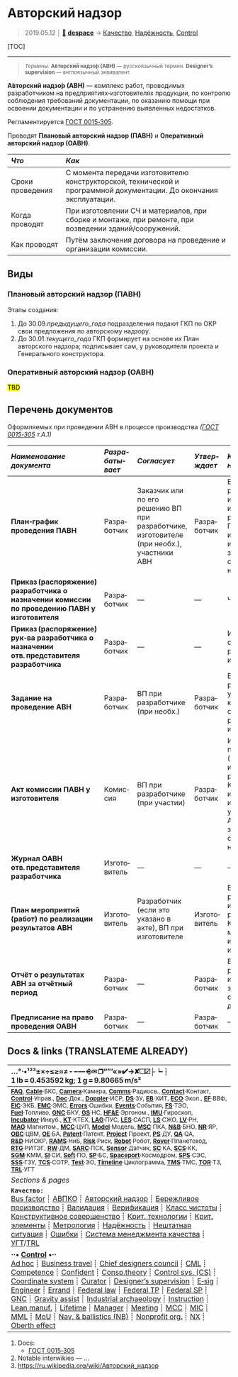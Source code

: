 # Авторский надзор
> 2019.05.12 ┊ **[🚀](../index/index.md) [despace](index.md)** → [Качество](quality.md), [Надёжность](rams.md), [Control](control.md)

[TOC]

---

> <small>*Термины:* **А́вторский надзо́р (АВН)** — русскоязычный термин. **Designer’s supervision** — англоязычный эквивалент.</small>

**А́вторский надзо́р (АВН)** — комплекс работ, проводимых разработчиком на предприятиях‑изготовителях продукции, по контролю соблюдения требований документации, по оказанию помощи при освоении документации и по устранению выявленных недостатков.

Регламентируется [ГОСТ 0015‑305](гост_0015_305.md).

Проводят **Плановый авторский надзор (ПАВН)** и **Оперативный авторский надзор (ОАВН)**.

|*Что*|*Как*|
|:--|:--|
|Сроки проведения  |С момента передачи изготовителю конструкторской, технической и программной документации. До окончания эксплуатации.  |
|Когда проводят  |При изготовлении СЧ и материалов, при сборке и монтаже, при ремонте, при возведении зданий/сооружений.  |
|Как проводят  |Путём заключения договора на проведение и организации комиссии.  |



## Виды

### Плановый авторский надзор (ПАВН)
Этапы создания:

   1. До 30.09.*предыдущего_года* подразделения подают ГКП по ОКР свои предложения по авторскому надзору.
   1. До 30.01.*текущего_года* ГКП формирует на основе их План авторского надзора; подписывает сам, у руководителя проекта и Генерального конструктора.



### Оперативный авторский надзор (ОАВН)
<mark>TBD</mark>



<p style="page-break-after:always"> </p>

## Перечень документов
Оформляемых при проведении АВН в процессе производства *([ГОСТ 0015‑305](гост_0015_305.md) т.А.1)*

<small>

|*Наименование документа*|*Разра&shy;баты&shy;вает*|*Согласует*|*Утвер&shy;ждает*|*Кому<br> направлять*|*Форма по<br> Пр. Б*|
|:--|:--|:--|:--|:--|:--|
|**План‑график проведения ПАВН**  | Разра&shy;ботчик  | Заказчик или по его решению ВП при разработчике, изготовителе (при необх.), участники АВН  | Разра&shy;ботчик  | ВП при разработчике и изготовителе, изготовитель, разработчик СЧ, ПИ, КИМП, мат‑ов, используемых в изделии, заинтересованные организации (при необх.)  | Формы 1, 2  |
|**Приказ (распоряжение) разработчика о назначении комиссии по проведению ПАВН у изготовителя**  | Разра&shy;ботчик  |  —  |  —  | Члены комиссии  |  —  |
|**Приказ (распоряжение) рук‑ва разработчика о назначении отв. представителя разработчика**  | Разра&shy;ботчик  |  —  |  —  | Изготовитель, отв. представитель разработчика при изготовителе  |  —  |
|**Задание на проведение АВН**  | Разра&shy;ботчик  | ВП при разработчике (при необх.)  | Разра&shy;ботчик  | ВП при разработчике (при участии), члены комиссии, отв. представитель разработчика при изготовителе  | Формы 3, 4  |
|**Акт комиссии ПАВН у изготовителя**  | Комис&shy;сия  | ВП при разработчике (при участии)  | Разра&shy;ботчик  | Изготовитель, ВП при разработчике (при необх.) и изготовителе, разработчики СЧ, КИМП, мат‑ов, используемых в изделиях, участвующие в АВН, заинтересованные организации (при необх.)  | Форма 5  |
|**Журнал ОАВН отв. представителя разработчика**  | Изгото&shy;витель  |  —  |  —  |  —  | Форма 6  |
|**План мероприятий (работ) по реализации результатов АВН**  | Изгото&shy;витель  | Разработчик (если это указано в акте), ВП при изготовителе  | Изгото&shy;витель | ВП при разработчике и изготовителе, разработчик СЧ, КИМП, ПИ, материалов, используемых в изделии  | Форма 7  |
|**Отчёт о результатах АВН за отчётный период**  | Разра&shy;ботчик  |  —  | Разра&shy;ботчик  | ВП при разработчике и изготовителе, заинтересованные организации (по договору)  |  —  |
|**Предписание на право проведения ОАВН**  | Разра&shy;ботчик  |  —  | Разра&shy;ботчик  |  —  | Форма 8  |

</small>



<p style="page-break-after:always"> </p>

## Docs & links (TRANSLATEME ALREADY)
|…°·•¹²³±×÷≤≥≈≠ ‑ −— ⎆✉ ❐“”’«»✔→✘☐☑├┕┆ 1 lb = 0.453592 kg; 1 g = 9.80665 m/s²|
|:--|
|<small>**[FAQ](faq.md)**, **[Cable](cable.md)**·БКС, **[Camera](camera.md)**·Камера, **[Comms](comms.md)**·Радиосв., **[Contact](contact.md)**·Контакт, **[Control](control.md)**·Управ., **[Doc](doc.md)**·Док., **[Doppler](doppler.md)**·ИСР, **[DS](ds.md)**·ЗУ, **[EB](eb.md)**·ХИТ, **[ECO](ecology.md)**·Экол., **[EF](ef.md)**·ВВФ, **[ElC](elc.md)**·ЭКБ, **[EMC](emc.md)**·ЭМС, **[Errors](error.md)**·Ошибки, **[Events](event.md)**·События, **[FS](fs.md)**·ТЭО, **[Fuel](fuel.md)**·Топливо, **[GNC](gnc.md)**·БКУ, **[GS](scs.md)**·НС, **[HF&E](hfe.md)**·Эргоном., **[IMU](imu.md)**·Гироскоп, **[Incubator](incubator.md)**·Инкуб., **[KT](kt.md)**·КТЕХ, **[LAG](lag.md)**·ПУC, **[LES](les.md)**·САСП, **[LS](ls.md)**·СЖО, **[LV](lv.md)**·РН, **[MAG](mag.md)**·Магнитом., **[MCC](mcc.md)**·ЦУП, **[Model](model.md)**·Модель, **[MSC](sc.md)**·ПКА, **[N&B](nnb.md)**·БНО, **[NR](nr.md)**·ЯР, **[OBC](obc.md)**·ЦВМ, **[OE](oe.md)**·БА, **[Patent](патент.md)**·Патент, **[Project](project.md)**·Проект, **[PS](ps.md)**·ДУ, **[QA](quality.md)**·QA, **[R&D](rnd.md)**·НИОКР, **[RAMS](rams.md)**·НиБ, **[Risk](risk.md)**·Риск, **[Robot](robotics.md)**·Робот, **[Rover](rover.md)**·Планетоход, **[RTG](rtg.md)**·РИТЭГ, **[RW](rw.md)**·ДМ, **[SARC](sarc.md)**·ПСК, **[Sensor](sensor.md)**·Датчик, **[SC](sc.md)**·КА, **[SCS](scs.md)**·КК, **[SGM](sgm.md)**·КММ, **[SI](si.md)**·СИ, **[Soft](soft.md)**·ПО, **[SP](sp.md)**·БС, **[Spaceport](spaceport.md)**·Космодром, **[SPS](sps.md)**·СЭС, **[SSS](sss.md)**·ГЗУ, **[TCS](tcs.md)**·СОТР, **[Test](test.md)**·ЭО, **[Timeline](timeline.md)**·Циклограмма, **[TMS](tms.md)**·ТМС, **[TOR](tor.md)**·ТЗ, **[TRL](trl.md)**·УГТ</small>|
|*Sections & pages*|
|**`Качество:`**<br> [Bus factor](bus_factor.md) ┊ [АВПКО](fmenca.md) ┊ [Авторский надзор](des_spv.md) ┊ [Бережливое производство](lean_man.md) ┊ [Валидация](validation.md) ┊ [Верификация](verification.md) ┊ [Класс чистоты](clean_lvl.md) ┊ [Конструктивное совершенство](con_vel.md) ┊ [Крит. технологии](kt.md) ┊ [Крит. элементы](sens_elem.md) ┊ [Метрология](metrology.md) ┊ [Надёжность](rams.md) ┊ [Нештатная ситуация](emergency.md) ┊ [Ошибки](error.md) ┊ [Система менеджмента качества](qms.md) ┊ [УГТ](trl.md)/[TRL](trl.md) |
|**··• [Control](Control.md) •··**<br> [Ad hoc](ad_hoc.md) ┊ [Business travel](business_travel.md) ┊ [Chief designers council](cocd.md) ┊ [CML](cml.md) ┊ [Competence](competence.md) ┊ [Confident](confident.md) ┊ [Consp.theory](consp_theory.md) ┊ [Control sys. (CS)](cs.md) ┊ [Coordinate system](coord_sys.md) ┊ [Curator](curator.md) ┊ [Designer’s supervision](des_spv.md) ┊ [E‑sig](esig.md) ┊ [Engineer](engineer.md) ┊ [Errand](errand.md) ┊ [Federal law](fed_law.md) ┊ [Federal TP](fed_tp.md) ┊ [Federal SP](fed_sp.md) ┊ [GNC](gnc.md) ┊ [Gravity assist](gravass.md) ┊ [Industrial archaeology](ind_arch.md) ┊ [Instruction](instruction.md) ┊ [Lean manuf.](lean_man.md) ┊ [Lifetime](lifetime.md) ┊ [Manager](manager.md) ┊ [Meeting](meeting.md) ┊ [MCC](mcc.md) ┊ [MIC](mic.md) ┊ [MML](mml.md) ┊ [MoU](mou.md) ┊ [Nav. & ballistics (NB)](nnb.md) ┊ [Nonprofit org.](nonprof_org.md) ┊ [NX](nx.md) ┊ [Oberth effect](oberth_eff.md) | ┊ [Org.structure](orgstruct.md) ┊ [Outcomes commission](outccom.md) ┊ [Patent](patent_res.md) ┊ [Peter prin.](peter_principle.md) ┊ [Plan](plan.md) ┊ [PMBok](pmbok.md) ┊ [Quorum](quorum.md) ┊ [R&D management](rnd_mgmt.md) ┊ [R&D support](rnd_support.md) ┊ [Recursion](recurs.md) ┊ [Schulze_method](schulze_method.md) ┊ [Sci'N'Tech activities](st_act.md) ┊ [Sci'N'Tech council](satc.md) ┊ [Single-window system](sw_sys.md) ┊ [Situ.leadership](situ_leadership.md) ┊ [Skunk works](skunk_works.md) ┊ [State arm. plan](plan_sa.md) ┊ [Swamp](swamp.md) ┊ [Teamcenter](teamcenter.md) ┊ [TRIZ](triz.md) ┊ [TRL](trl.md) ┊ [Veto](veto.md) ┊ [Workflow](workflow.md) ┊ [Workgroup](wg.md)|

   1. Docs:
      - [ГОСТ 0015‑305](гост_0015_305.md)
   1. Notable interwikies — …
   1. <https://ru.wikipedia.org/wiki/Авторский_надзор>

